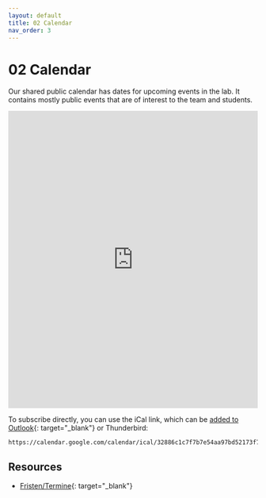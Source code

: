 ```yaml
---
layout: default
title: 02 Calendar
nav_order: 3
---
```


# 02 Calendar

Our shared public calendar has dates for upcoming events in the lab.
It contains mostly public events that are of interest to the team and students.

<iframe src="https://calendar.google.com/calendar/embed?src=32886c1c7f7b7e54aa97bd52173f7c811f1b9b8e519318e3f1bbfde98f856100%40group.calendar.google.com&ctz=Europe%2FBerlin" style="border: 0" width="100%" height="600" frameborder="0" scrolling="no"></iframe>

To subscribe directly, you can use the iCal link, which can be [added to Outlook](https://support.microsoft.com/en-us/office/import-calendars-into-outlook-8e8364e1-400e-4c0f-a573-fe76b5a2d379){: target="_blank"} or Thunderbird:

```
https://calendar.google.com/calendar/ical/32886c1c7f7b7e54aa97bd52173f7c811f1b9b8e519318e3f1bbfde98f856100%40group.calendar.google.com/public/basic.ics
```

## Resources

- [Fristen/Termine](https://www.uni-bamberg.de/studium/im-studium/studienorganisation/vorlesungszeiten/){: target="_blank"}
